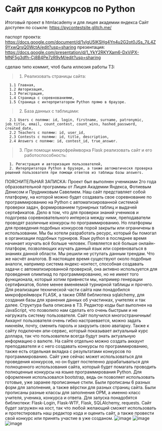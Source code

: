 # Сайт для конкурсов по Python
Итоговый проект в htmlacademy и для лицея академии яндекса
Сайт доступен по ссыкле: https://pycontestsite.glitch.me/

паспорт проекта: https://docs.google.com/document/d/1vIgU5lKSHg4Yn4u2G2ot0JSs_7iL4Z9YxwQrsQ0WctA/edit?usp=sharing
презентация: https://docs.google.com/presentation/d/1_YkY2RKYXam6-DxViPX-MNF5g3dfh-Cj8B4Pe7zR9vM/edit?usp=sharing


сделаю типо коммит, чтоб была иллюзия работы
ТЗ:
> 1. Реализовать страницы сайта:
```
  1.1 Главная,
  1.2 Авторизация,
  1.3 Регистрация,
  1.4 Страница с соревнованиями,
  1.5 Страница с интерпритатором Python прямо в браузре.
```
  
> 2. База данных с таблицами:
```
  2.1 Users с полями: id, login, firstname, surname, patronymic, job_title, email, count_contest, count_wins, hashed_password, created_date,
  2.2 Teachers с полями: id, user_id,
  2.3 Contests с полями: id, title, description,
  2.4 Answers с полями: id, contest_id, true_answer.
```

> 3. При помощи микрофреймворка Flask реализовать сайт и его работоспособность:
```
  1. Регистрация и авторизация пользователей,
  2. Интерпритатора Python в брузере, а также автоматическя проверка решений пользователя при помощи ответов из таблицы базы answers.
```

ПОЯСНИТЕЛЬНАЯ ЗАПИСКА:
Проект был выполнен учениками 2го года образовательной программы от Лицея Академии Яндекса, Фотиевым Денисом и Прудниковым Савелием.
Наш сайт представляет собой платформу, на которой можно будет создавать свое соревнование по программированию на Python с автоматизированной системой проверки задач, формированием турнирных таблиц и выдачей сертификатов. Дело в том, что для проверки знаний учеников и подогрева соревновательного интереса между ними, преподаватели проводят различные конкурсы по программированию. Но платформы для проведения подобных конкурсов порой закрыты или ограничены в использовании. Мы бы хотели разработать ресурс, который бы помогал в организации подобных турниров. 
Язык python в последнее время начинает изучать всё больше человек. Появляется всё больше онлайн-платформ, позволяющих изучать данный язык или соревноваться в знаниях данной области. Мы решили не уступать данным трендам. 
Что же насчёт аналогов. В настоящее время существуют около подобные аналоги, например система яндекс-контест, способная создавать задачи с автоматизированной проверкой, она активно используется для проведения олимпиад по программированию, но не имеет того функционала, который хотим привнести мы, например генерации сертификатов, более менее вменяемой турнирной таблицы и прочего.
Для реализации технической части сайта нам понадобился микрофреймворк FLASK, а также ORM библиотека sqlalchemy, для создания базы для хранения данных об участинках, учителях и так далее. Структура была описана в ТЗ. Редактор коды был выполнен на JavaScript, что позволило нам сделать его очень быстрым и не нагружать систему пользователя. Сайт получился многостраничным! Аккаунт пользователя очень гибко настраевается, можно задать никнейм, почту, сменить пароль и закрузить свою аватарку. Также к сайту подключен апи-сервис, который показывает актуальный курс доллара, так что пользователи всегда будут знать актуальную информацию о валюте. На сайте отдельно можно создать аккаунт преподавателя и с него создавать конкурсы по программированию, также есть отдельная вкладка с результатами конкурсов по программированию. Сайт уже сейчас может использоваться для проведения конкурсов, но он будет постепенно дорабатываться для полноценного использования сайта, который будет помагать проводить полноценные конкурсы на языке программирования Python. Для оформления использовался bootstrap, ведь он позволяет использовать готовые, уже заранее прописанные стили. Были прописаны 6 разных форм для заполнения, а также вёрстки для разных страниц сайта. Были прописаны разные классы для заполнения ОРМ, а именно класс учителя, ученика, конкурса и ответа. Для запуска понадобятся библиотеки: Flask-Login, Flask-WTF, Flask, SQLAlchemy, requests. Сайт будет загружен на хост, так что любой желающий сможет использовать и протестировать наш редактор кода и оценить сайт, а также провести свой конкурс или принять участие в уже созданом.
![image](https://user-images.githubusercontent.com/110401600/233696039-3615947f-3269-47e4-9402-e4bbaf0d83b2.png)
![image](https://user-images.githubusercontent.com/110401600/233696398-5253bda8-c792-41d2-9b91-a46acf78fc98.png)
![image](https://user-images.githubusercontent.com/110401600/233696456-0a108452-984f-4b93-8592-cd6ed80b8cd3.png)




